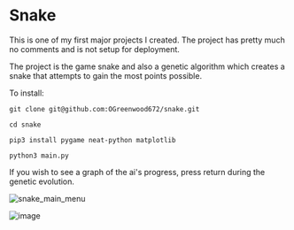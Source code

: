 # Snake

This is one of my first major projects I created.
The project has pretty much no comments and is not setup for deployment.

The project is the game snake and also a genetic algorithm which creates a snake that attempts to gain the most points possible.

To install:

`git clone git@github.com:OGreenwood672/snake.git`

`cd snake`

`pip3 install pygame neat-python matplotlib`

`python3 main.py`

If you wish to see a graph of the ai's progress, press return during the genetic evolution.


![snake_main_menu](https://user-images.githubusercontent.com/22611951/130637136-10b3fa6b-2824-4a60-bedf-54d96afb0e3f.png)

![image](https://user-images.githubusercontent.com/22611951/130637457-4c73cf36-ea03-4679-9ef3-88cdcb94c77f.png)
